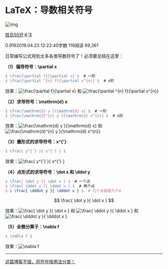# LaTeX：导数相关符号

![img](https://upload.jianshu.io/users/upload_avatars/13795760/5803fbd0-7263-49db-964e-da97b2742fbd.jpg?imageMogr2/auto-orient/strip|imageView2/1/w/96/h/96/format/webp)

[胜负55开](https://www.jianshu.com/u/6f36f0c99dac)关注

0.9192019.04.23 12:22:40字数 119阅读 69,361

日常编写公式用到太多各类导数符号了！必须要总结在这里：

**（1）偏导符号：\partial x**

```latex
$ \frac{\partial f}{\partial x} $  # 一阶
$ \frac{\partial ^{n} f}{\partial x^{n}} $  # n阶
```

效果：![\frac{\partial f}{\partial x}](https://math.jianshu.com/math?formula=%5Cfrac%7B%5Cpartial%20f%7D%7B%5Cpartial%20x%7D) 和 ![\frac{\partial ^{n} f}{\partial x^{n}}](https://math.jianshu.com/math?formula=%5Cfrac%7B%5Cpartial%20%5E%7Bn%7D%20f%7D%7B%5Cpartial%20x%5E%7Bn%7D%7D)

**（2）求导符号：\mathrm{d} x**

```latex
$ \frac{\mathrm{d} y }{\mathrm{d} x} $  # 一阶
$ \frac{\mathrm{d}^{n} y }{\mathrm{d} x^{n}} $  # n阶
```

效果：![\frac{\mathrm{d} y }{\mathrm{d} x}](https://math.jianshu.com/math?formula=%5Cfrac%7B%5Cmathrm%7Bd%7D%20y%20%7D%7B%5Cmathrm%7Bd%7D%20x%7D) 和 ![\frac{\mathrm{d}^{n} y }{\mathrm{d} x^{n}}](https://math.jianshu.com/math?formula=%5Cfrac%7B%5Cmathrm%7Bd%7D%5E%7Bn%7D%20y%20%7D%7B%5Cmathrm%7Bd%7D%20x%5E%7Bn%7D%7D)

**（3）撇形式的求导符号：x^{'}**

```latex
$ \frac{ y^{'} }{ x^{'} } $
```

效果：![\frac{ y^{'} }{ x^{'} }](https://math.jianshu.com/math?formula=%5Cfrac%7B%20y%5E%7B%27%7D%20%7D%7B%20x%5E%7B%27%7D%20%7D)

**（4）点形式的求导符号：\dot x 和 \ddot y**

```latex
$ \frac{ \dot y }{ \dot x } $  # 一个点
$ \frac{ \ddot y }{ \ddot x } $  # 两个点
$ $ \frac{ \dddot y }{ \dddot x } $  # 几个点就是几个d
```

$$
\frac{ \dot y }{ \dot x } 
$$

效果：![\frac{ \dot y }{ \dot x }](https://math.jianshu.com/math?formula=%5Cfrac%7B%20%5Cdot%20y%20%7D%7B%20%5Cdot%20x%20%7D) 和 ![\frac{ \ddot y }{ \ddot x }](https://math.jianshu.com/math?formula=%5Cfrac%7B%20%5Cddot%20y%20%7D%7B%20%5Cddot%20x%20%7D) 和 ![\frac{ \dddot y }{ \dddot x }](https://math.jianshu.com/math?formula=%5Cfrac%7B%20%5Cdddot%20y%20%7D%7B%20%5Cdddot%20x%20%7D)

**（5）全微分算子：\nabla f**

```latex
$ \nabla f $
```

效果：![\nabla f](https://math.jianshu.com/math?formula=%5Cnabla%20f)

------

[这篇博客不错，将符号按用法分类！](https://links.jianshu.com/go?to=https%3A%2F%2Fblog.csdn.net%2Fgsww404%2Farticle%2Fdetails%2F78684278%3Ffps%3D1%26locationNum%3D9)